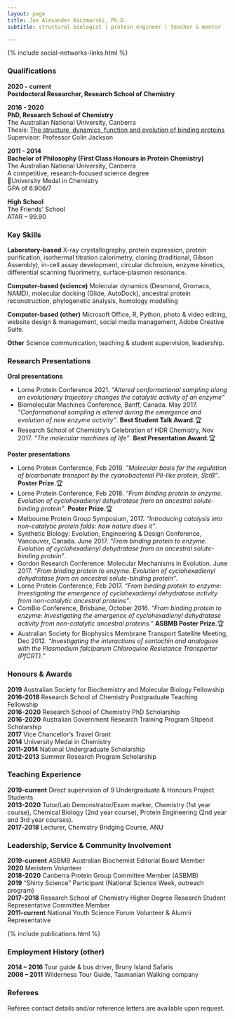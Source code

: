 ```yaml
---
layout: page
title: Joe Alexander Kaczmarski, Ph.D.
subtitle: structural biologist | protein engineer | teacher & mentor

---
```

{% include social-networks-links.html %}
&nbsp;

### Qualifications

**2020 - current**  
**Postdoctoral Researcher, Research School of Chemistry**  


**2016 - 2020**  
**PhD, Research School of Chemistry**  
The Australian National University, Canberra  
Thesis: <a href="https://openresearch-repository.anu.edu.au/handle/1885/207339" target="_blank" >The structure, dynamics, function and evolution of binding proteins</a>  
Supervisor: Professor Colin Jackson  

**2011 - 2014**  
**Bachelor of Philosophy (First Class Honours in Protein Chemistry)**  
The Australian National University, Canberra  
A competitive, research-focused science degree  
🏅University Medal in Chemistry  
GPA of 6.906/7  
  
**High School**  
The Friends’ School  
ATAR – 99.90  							

### Key Skills
**Laboratory-based**
X-ray crystallography, protein expression, protein purification, isothermal titration calorimetry, cloning (traditional, Gibson Assembly), in-cell assay development, circular dichroism, enzyme kinetics, differential scanning fluorimetry, surface-plasmon resonance.  

**Computer-based (science)**
Molecular dynamics (Desmond, Gromacs, NAMD), molecular docking (Glide, AutoDock), ancestral protein reconstruction, phylogenetic analysis, homology modelling  
   
**Computer-based (other)**
Microsoft Office, R, Python, photo & video editing, website design & management, social media management, Adobe Creative Suite.   
  
**Other**
Science communication, teaching & student supervision, leadership.   

### Research Presentations
**Oral presentations**
-	Lorne Protein Conference 2021. _“Altered conformational sampling along an evolutionary trajectory changes the catalytic activity of an enzyme”_
-	Biomolecular Machines Conference, Banff, Canada. May 2017. _“Conformational sampling is altered during the emergence and evolution of new enzyme activity”_. **Best Student Talk Award.**🏆
-	Research School of Chemistry’s Celebration of HDR Chemistry, Nov 2017. _“The molecular machines of life”_. **Best Presentation Award.**🏆

**Poster presentations**
-	Lorne Protein Conference, Feb 2019. _“Molecular basis for the regulation of bicarbonate transport by the cyanobacterial PII-like protein, SbtB”_. **Poster Prize.**🏆
-	Lorne Protein Conference, Feb 2018. _“From binding protein to enzyme. Evolution of cyclohexadienyl dehydratase from an ancestral solute-binding protein”_. **Poster Prize.**🏆
-	Melbourne Protein Group Symposium, 2017. _“Introducing catalysis into non-catalytic protein folds: how nature does it”_. 
-	Synthetic Biology: Evolution, Engineering & Design Conference, Vancouver, Canada. June 2017. _“From binding protein to enzyme. Evolution of cyclohexadienyl dehydratase from an ancestral solute-binding protein”_. 
-	Gordon Research Conference: Molecular Mechanisms in Evolution. June 2017. _“From binding protein to enzyme. Evolution of cyclohexadienyl dehydratase from an ancestral solute-binding protein”_.
-	Lorne Protein Conference, Feb 2017. _“From binding protein to enzyme: Investigating the emergence of cyclohexadienyl dehydratase activity from non-catalytic ancestral proteins”_. 
-	ComBio Conference, Brisbane, October 2016. _“From binding protein to enzyme: Investigating the emergence of cyclohexadienyl dehydratase activity from non-catalytic ancestral proteins.”_ **ASBMB Poster Prize.**🏆
-	Australian Society for Biophysics Membrane Transport Satellite Meeting, Dec 2012. _“Investigating the interactions of sontochin and analogues with the Plasmodium falciparum Chloroquine Resistance Transporter (PfCRT).”_ 



### Honours & Awards
**2019** Australian Society for Biochemistry and Molecular Biology Fellowship  
**2016-2018** Research School of Chemistry Postgraduate Teaching Fellowship  
**2016-2020** Research School of Chemistry PhD Scholarship  
**2016-2020** Australian Government Research Training Program Stipend Scholarship  
**2017** Vice Chancellor’s Travel Grant  
**2014** University Medal in Chemistry	  
**2011-2014** National Undergraduate Scholarship  
**2012-2013** Summer Research Program Scholarship	  

### Teaching Experience
**2019-current**  Direct supervision of 9 Undergraduate & Honours Project Students  
**2013-2020**     Tutor/Lab Demonstrator/Exam marker, Chemistry (1st year course), Chemical Biology (2nd year course), Protein Engineering (2nd year and 3rd year courses).  
**2017-2018** Lecturer, Chemistry Bridging Course, ANU  
### Leadership, Service & Community Involvement
**2019-current** ASBMB Australian Biochemist Editorial Board Member  
**2020** Meristem Volunteer  
**2018-2020** Canberra Protein Group Committee Member (ASBMB)  
**2019** “Shirty Science” Participant (National Science Week, outreach program)  
**2017-2018** Research School of Chemistry Higher Degree Research Student Representative Committee Member  
**2011-current** National Youth Science Forum Volunteer & Alumni Representative  

{% include publications.html %}
<br>
### Employment History (other)
**2014 – 2016** Tour guide & bus driver, Bruny Island Safaris  
**2008 – 2011**	Wilderness Tour Guide, Tasmanian Walking company  


### Referees
Referee contact details and/or reference letters are available upon request. 

